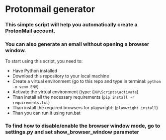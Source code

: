 # Protonmail generator

### This simple script will help you automatically create a ProtonMail account.
### You can also generate an email without opening a browser window.

To start using this script, you need to:
- Have Python installed
- Download this repository to your local machine
- Create a virtual environment (go to this repo and type in terminal: ```python -m venv ENV```)
- Activate the virtual environment (type: ```ENV\Scripts\activate```)
- Than install all the necessary requirements (```pip install -r requirements.txt```)
- Than install the required browsers for playwright: (```playwright install```)
- Than you can run it using run.bat


### To find how to disable/enable the browser window mode, go to settings.py and set show_browser_window parameter
